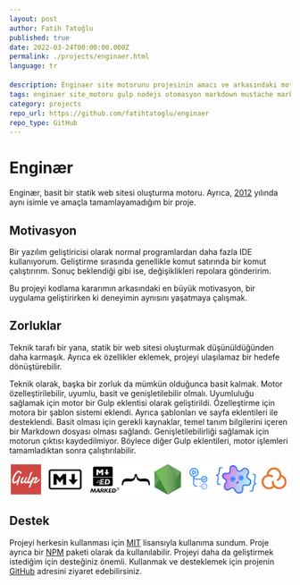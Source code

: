 ```yaml
---
layout: post
author: Fatih Tatoğlu
published: true
date: 2022-03-24T00:00:00.000Z
permalink: ./projects/enginaer.html
language: tr

description: Enginaer site motorunu projesinin amacı ve arkasındaki motivasyonun kaynağını açıklamaya çalışacağım.
tags: enginaer site_motoru gulp nodejs otomasyon markdown mustache markedjs
category: projects
repo_url: https://github.com/fatihtatoglu/enginaer
repo_type: GitHub
---
```


# Enginær

Enginær, basit bir statik web sitesi oluşturma motoru. Ayrıca, [2012](https://web.archive.org/web/20120626234836/http://enginar.in/ "Web Archive - Enginær") yılında aynı isimle ve amaçla tamamlayamadığım bir proje.

## Motivasyon

Bir yazılım geliştiricisi olarak normal programlardan daha fazla IDE kullanıyorum. Geliştirme sırasında genellikle komut satırında bir komut çalıştırırım. Sonuç beklendiği gibi ise, değişiklikleri repolara gönderirim.

Bu projeyi kodlama kararımın arkasındaki en büyük motivasyon, bir uygulama geliştirirken ki deneyimin aynısını yaşatmaya çalışmak.

## Zorluklar

Teknik tarafı bir yana, statik bir web sitesi oluşturmak düşünüldüğünden daha karmaşık. Ayrıca ek özellikler eklemek, projeyi ulaşılamaz bir hedefe dönüştürebilir.

Teknik olarak, başka bir zorluk da mümkün olduğunca basit kalmak. Motor özelleştirilebilir, uyumlu, basit ve genişletilebilir olmalı. Uyumluluğu sağlamak için motor bir Gulp eklentisi olarak geliştirildi. Özelleştirme için motora bir şablon sistemi eklendi. Ayrıca şablonları ve sayfa eklentileri ile desteklendi. Basit olması için gerekli kaynaklar, temel tanım bilgilerini içeren bir Markdown dosyası olması sağlandı. Genişletilebilirliği sağlamak için motorun çıktısı kaydedilmiyor. Böylece diğer Gulp eklentileri, motor işlemleri tamamladıktan sonra çalıştırılabilir.

![Gulp, Markdown, MarkedJS, Mustache, NodeJS, GitHub Actions, Glob, Sonar Cloud](../image/enginaer_tech.png "Proje Kütüphaneleri & Teknolojileri")

## Destek

Projeyi herkesin kullanması için [MIT](https://github.com/fatihtatoglu/enginaer/blob/master/LICENSE) lisansıyla kullanıma sundum. Proje ayrıca bir [NPM](https://www.npmjs.com/package/enginaer) paketi olarak da kullanılabilir. Projeyi daha da geliştirmek istediğim için desteğiniz önemli. Kullanmak ve desteklemek için projenin [GitHub](https://github.com/fatihtatoglu/enginaer) adresini ziyaret edebilirsiniz.
